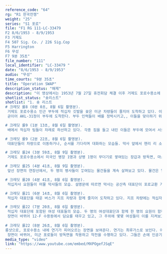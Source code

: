 ```yaml
---
reference_code: "64"
rg: "R1 한국전쟁"
weight: "25"
series: "S1 포로"
file: "F1 RG 111-LC-33479 
F2 8/6/1953 - 8/9/1953
F3 거제도
F4 507 Sig. Co. / 226 Sig.Cop
F5 Harrington
F6 무성
F7 9분 35초"
file_number: "111"
local_identifier: "LC-33479 "
date: "8/6/1953 - 8/9/1953"
audio: "무성"
time_courts: "9분 35초"
title: "Operation SWAP"
description_status: "해제"
description: "이 영상에서는 1953년 7월 27일 휴전회담 체결 이후 거제도 포로수용소에 수용되어 있던 공산측 전쟁포로들의 송환과 관련된 장면을 담고 있다. 특히 관련 업무를 시찰하기 위해 거제도에 방문한 적십자 인원들의 모습과 이들의 시선으로 본 거제도 수용소의 모습들이 담겨 있다."
shotlist_status: "숏리스트"
shotlist: "1. 숏 리스트
# 크레딧 롤8 (0분 0초, 8월 6일 촬영분).
 거제도 포로수용소 인근 부두에 적십자 깃발을 꽂은 미군 차량들이 줄지어 도착하고 있다. 이들은 곧이어 도착할 미국 적십자와 국제 적십자, 공산측 적십자팀을 이송하기 위해서 대기하고 있다.
 곧이어 AKL-31정이 부두에 도착한다. 부두 인력들이 배를 정박시키고,, 이들을 맞이하기 위해 미군측 인사들이 부두에 도열해 있다.

# 크레딧 롤9 (1분 13초, 8월 6일 촬영분).
 배에서 적십자 팀들이 차례로 하선하고 있다. 각종 짐을 들고 내린 이들은 부두에 모여서 서로 대화를 하거나, 짐을 지프차량으로 옮겨 싣고 있다.

# 크레딧 롤9 (2분 22초, 8월 6일 촬영분).
 대표단들이 차량으로 이동하거나, 순서를 기다리며 대화하는 모습들. 막사 앞에서 헨리 리 소령(Maj. Henry L. Lee)이 대표단 중 한 명과 이야기를 나누고 있다. 공산측 대표단들은 국제 적십자 요원들과 대화를 나누고 있다.

# 크레딧 롤24 (3분 59초, 8월 9일 촬영분).
 거제도 포로수용소에서 미국인 병장 1명과 상병 1명이 무더기로 쌓여있는 장갑과 방독면, 마스크 등을 살펴보고 있다. 아마도 이것들은 포로들이 사용하다가 버린 것으로 추정된다. 이들은 물건들을 하나하나 집어서 상태를 확인해보고 있다.

# 크레딧 롤25 (4분 41초, 8월 9일 촬영분).
 앞선 장면의 연장선에서, 두 명의 병사들이 ᄊᆞᇂ여있는 물건들을 계속 살펴보고 있다. 물건은 일종의 천으로 만든 눈 가리개로 보인다. 

# 크레딧 롤20 (4분 41초, 8월 6일 촬영분).
 적십자사 요원들이 머물 막사들의 모습. 설명문에 따르면 막사는 공산측 대표단이 포로교환 기간 동안 사용할 것이었다. 여러 각도에서 막사들의 모습이 번갈아가면서 촬영되어 있다.

# 크레딧 롤21 (6분 14초, 8월 6일 촬영분).
 적십자 대표단을 태운 버스가 지프 차량과 함께 줄지어 도착하고 있다. 지프 차량에는 적십자 깃발이 매달려 있다. 버스에서 요원들이 차례로 하차해서 주위를 둘러보고 있다. 유엔측 요원과 공산측 요원이 함께 이동하고 있다.

# 크레딧 롤22 (7분 20초, 8월 6일 촬영분).
 적십자 대표단에 포함된 여성 대표들의 모습. 두 명의 여성대표단과 함께 한 명의 요원이 함께 있는데, 그녀는 마치 통역사처럼 보인다. 설명문에 따르면 이들과 대화하고 있는 미군측 인물은 준사관 레너드 콕스(WOJG Leonard B. Cox)이다.
 장면이 바뀌어 12-F 수용동에서 담요를 태우고 있고, 그 주위에 몇몇 여성들이 이를 지켜보고 있다.
 
# 크레딧 롤22 (8분 26초, 8월 6일 촬영분).
롱샷으로, 포로수용소 내에 연기가 피어오르는 장면을 보여준다. 연기는 최루가스로 보인다. 이어서 철조망 너머에 포로들이 줄지어 앉아이쓴 모습을 보여준다. 영상의 캡션은 포로들이 그들이 흔들고 있는 깃발을 내려놓기를 거부해서 가스가 살포되었다고 적고 있다.
 장면이 바뀌어, 미군 포로들이 방독면을 착용하고 작전을 수행하고 있다. 그들은 손에 인공기를 들고 있다. 계속 해서 가스가 살포되고 포로들은 가스에 밀려서 조금씩 후퇴하고 있다. 인공기가 차례로 회수되고 있다. 수용동 3-F의 팻말이 촬영되었다.  "
media_type: "video"
link: "https://www.youtube.com/embed/MXPOgefJSqE"
---
```

